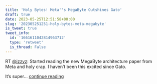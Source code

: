 ```yaml
---
title: 'Holy Bytes! Meta''s MegaByte Outshines Gato'
draft: true
date: 2023-05-25T12:51:58+00:00
slug: '202305251251-holy-bytes-meta-megabyte'
is_tweet: true
tweet_info:
  id: '1661611042814963712'
  type: 'retweet'
  is_thread: False
---
```




RT [@izzyz](https://x.com/izzyz): Started reading the new MegaByte architecture paper from Meta and holy crap. I haven’t been this excited since Gato.

It’s super… [continue reading](https://x.com/sytelus/status/1661611042814963712)
